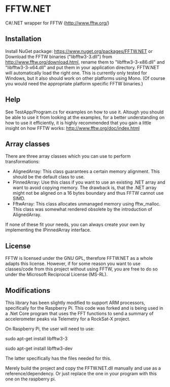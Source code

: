 # FFTW.NET
C#/.NET wrapper for FFTW (http://www.fftw.org/)

## Installation
Install NuGet package: https://www.nuget.org/packages/FFTW.NET
or
Download the FFTW binaries ("libfftw3-3.dll") from http://www.fftw.org/download.html,
rename them to "libfftw3-3-x86.dll" and "libfftw3-3-x64.dll" and put them in your application directory.
FFTW.NET will automatically load the right one.
This is currently only tested for Windows, but it also should work on other platforms using Mono.
(Of course you would need the appropriate platform specific FFTW binaries.)

## Help
See TestApp/Program.cs for examples on how to use it.
Altough you should be able to use it from looking at the examples,
for a better understanding on how to use it efficiently, it is highly recommended
that you gain a little insight on how FFTW works: http://www.fftw.org/doc/index.html

## Array classes
There are three array classes which you can use to perform transformations:
* AlignedArray<T>: This class guarantees a certain memory alignment.
  This should be the default class to use.
* PinnedArray<T>: Use this class if you want to use an existing .NET array and
  want to avoid copying memory. The drawback is, that the .NET array might not
  be aligned on a 16 bytes boundary and thus FFTW cannot use SIMD.
* FftwArray<T>: This class allocates unmanaged memory using fftw_malloc.
  This class was somewhat rendered obsolete by the introduction of AlignedArray<T>.

If none of these fit your needs, you can always create your own by
implementing the IPinnedArray<T> interface.

## License
FFTW is licensed under the GNU GPL, therefore FFTW.NET as a whole adapts this license.
However, if for some reason you want to use classes/code from this project
without using FFTW, you are free to do so under the Microsoft Reciprocal License (MS-RL).

## Modifications
This library has been slightly modified to support ARM processors, specifically for the Raspberry Pi.
This code was forked and is being used in a .Net Core program that uses the FFT functions to send a summary of accelerometer peaks via Telemetry for a RockSat-X project.

On Raspberry Pi, the user will need to use:

sudo apt-get install libfftw3-3

sudo apt-get install libfftw3-dev

The latter specifically has the files needed for this.

Merely build the project and copy the FFTW.NET.dll manually and use as a reference/dependency. Or just replace the one in your program with this one on the raspberry pi.
